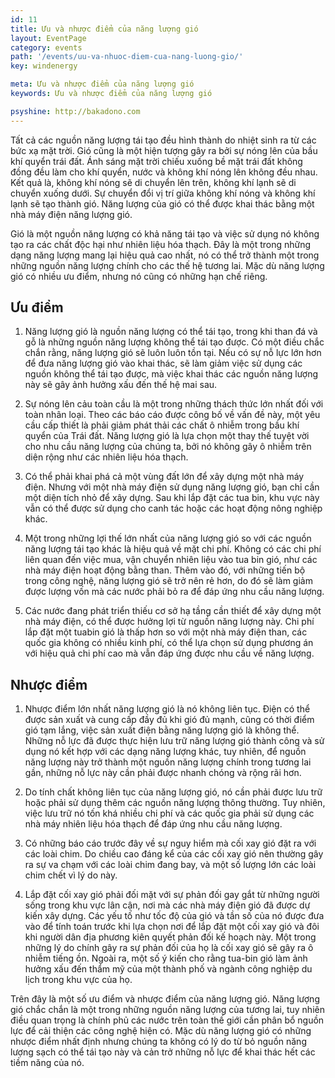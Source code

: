 ```yaml
---
id: 11
title: Ưu và nhược điểm của năng lượng gió
layout: EventPage
category: events
path: '/events/uu-va-nhuoc-diem-cua-nang-luong-gio/'
key: windenergy

meta: Ưu và nhược điểm của năng lượng gió
keywords: Ưu và nhược điểm của năng lượng gió

psyshine: http://bakadono.com
---
```


Tất cả các nguồn năng lượng tái tạo đều hình thành do nhiệt sinh ra từ các bức xạ mặt trời. Gió cũng là một hiện tượng gây ra bởi sự nóng lên của bầu khí quyển trái đất. Ánh sáng mặt trời chiếu xuống bề mặt trái đất không đồng đều làm cho khí quyển, nước và không khí nóng lên không đều nhau. Kết quả là, không khí nóng sẽ di chuyển lên trên, không khí lạnh sẽ di chuyển xuống dưới. Sự chuyển đổi vị trí giữa không khí nóng và không khí lạnh sẽ tạo thành gió. Năng lượng của gió có thể được khai thác bằng một nhà máy điện năng lượng gió.

Gió là một nguồn năng lượng có khả năng tái tạo và việc sử dụng nó không tạo ra các chất độc hại như nhiên liệu hóa thạch. Đây là một trong những dạng năng lượng mang lại hiệu quả cao nhất, nó có thể trở thành một trong những nguồn năng lượng chính cho các thế hệ tương lai. Mặc dù năng lượng gió có nhiều ưu điểm, nhưng nó cũng có những hạn chế riêng.

## Ưu điểm

1. Năng lượng gió là nguồn năng lượng có thể tái tạo, trong khi than đá và gỗ là những nguồn năng lượng không thể tái tạo được. Có một điều chắc chắn rằng, năng lượng gió sẽ luôn luôn tồn tại. Nếu có sự nỗ lực lớn hơn để đưa năng lượng gió vào khai thác, sẽ làm giảm việc sử dụng các nguồn không thể tái tạo được, mà việc khai thác các nguồn năng lượng này sẽ gây ảnh hưởng xấu đến thế hệ mai sau.

2. Sự nóng lên cảu toàn cầu là một trong những thách thức lớn nhất đối với toàn nhân loại. Theo các báo cáo được công bố về vấn đề này, một yêu cầu cấp thiết là phải giảm phát thải các chất ô nhiễm trong bầu khí quyển của Trái đất. Năng lượng gió là lựa chọn một thay thế tuyệt vời cho nhu cầu năng lượng của chúng ta, bởi nó không gây ô nhiễm trên diện rộng như các nhiên liệu hóa thạch.

3. Có thể phải khai phá cả một vùng đất lớn để xây dựng một nhà máy điện. Nhưng với một nhà máy điện sử dụng năng lượng gió, bạn chỉ cần một diện tích nhỏ để xây dựng. Sau khi lắp đặt các tua bin, khu vực này vẫn có thể được sử dụng cho canh tác hoặc các hoạt động nông nghiệp khác.

4. Một trong những lợi thế lớn nhất của năng lượng gió so với các nguồn năng lượng tái tạo khác là hiệu quả về mặt chi phí. Không có các chi phí liên quan đến việc mua, vận chuyển nhiên liệu vào tua bin gió, như các nhà máy điện hoạt động bằng than. Thêm vào đó, với những tiến bộ trong công nghệ, năng lượng gió sẽ trở nên rẻ hơn, do đó sẽ làm giảm được lượng vốn mà các nước phải bỏ ra để đáp ứng nhu cầu năng lượng.

5. Các nước đang phát triển thiếu cơ sở hạ tầng cần thiết để xây dựng một nhà máy điện, có thể được hưởng lợi từ nguồn năng lượng này. Chi phí lắp đặt một tuabin gió là thấp hơn so với một nhà máy điện than, các quốc gia không có nhiều kinh phí, có thể lựa chọn sử dụng phương án với hiệu quả chi phí cao mà vẫn đáp ứng được nhu cầu về năng lượng.

## Nhược điểm

1. Nhược điểm lớn nhất năng lượng gió là nó không liên tục. Điện có thể được sản xuất và cung cấp đầy đủ khi gió đủ mạnh, cũng có thời điểm gió tạm lắng, việc sản xuất điện bằng năng lượng gió là không thể. Những nỗ lực đã được thực hiện lưu trữ năng lượng gió thành công và sử dụng nó kết hợp với các dạng năng lượng khác, tuy nhiên, để nguồn năng lượng này trở thành một nguồn năng lượng chính trong tương lai gần, những nỗ lực này cần phải được nhanh chóng và rộng rãi hơn.

2. Do tính chất không liên tục của năng lượng gió, nó cần phải được lưu trữ hoặc phải sử dụng thêm các nguồn năng lượng thông thường. Tuy nhiên, việc lưu trữ nó tốn khá nhiều chi phí và các quốc gia phải sử dụng các nhà máy nhiên liệu hóa thạch để đáp ứng nhu cầu năng lượng.

3. Có những báo cáo trước đây về sự nguy hiểm mà cối xay gió đặt ra với các loài chim. Do chiều cao đáng kể của các cối xay gió nên thường gây ra sự va chạm với các loài chim đang bay, và một số lượng lớn các loài chim chết vì lý do này.

4. Lắp đặt cối xay gió phải đối mặt với sự phản đối gay gắt từ những người sống trong khu vực lân cận, nơi mà các nhà máy điện gió đã được dự kiến xây dựng. Các yếu tố như tốc độ của gió và tần số của nó được đưa vào để tính toán trước khi lựa chọn nơi để lắp đặt một cối xay gió và đôi khi người dân địa phương kiên quyết phản đối kế hoạch này. Một trong những lý do chính gây ra sự phản đối của họ là cối xay gió sẽ gây ra ô nhiễm tiếng ồn. Ngoài ra, một số ý kiến cho rằng tua-bin gió làm ảnh hưởng xấu đến thẩm mỹ của một thành phố và ngành công nghiệp du lịch trong khu vực của họ.

Trên đây là một số ưu điểm và nhược điểm của năng lượng gió. Năng lượng gió chắc chắn là một trong những nguồn năng lượng của tương lai, tuy nhiên điều quan trọng là chính phủ các nước trên toàn thế giới cần phân bổ nguồn lực để cải thiện các công nghệ hiện có. Mặc dù năng lượng gió có những nhược điểm nhất định nhưng chúng ta không có lý do từ bỏ nguồn năng lượng sạch có thể tái tạo này và cản trở những nỗ lực để khai thác hết các tiềm năng của nó.